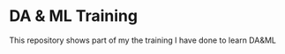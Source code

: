 <h1>DA & ML Training</h1>
<p>This repository shows part of my the training I have done to learn DA&ML</p>